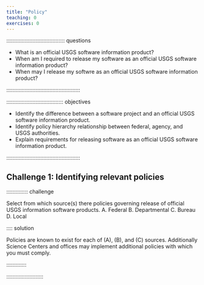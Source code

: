 ```yaml
---
title: "Policy"
teaching: 0
exercises: 0
---
```


:::::::::::::::::::::::::::::::::::::: questions 

- What is an official USGS software information product?
- When am I required to release my software as an official USGS software information product?
- When may I release my softwre as an official USGS software information product?

::::::::::::::::::::::::::::::::::::::::::::::::

::::::::::::::::::::::::::::::::::::: objectives

- Identify the difference between a software project and an official USGS software information product.
- Identify policy hierarchy relationship between federal, agency, and USGS authorities.
- Explain requirements for releasing software as an official USGS software information product.

::::::::::::::::::::::::::::::::::::::::::::::::

## Challenge 1: Identifying relevant policies

:::::::::::::: challenge

Select from which source(s) there policies governing release of official USGS information software products.
A. Federal
B. Departmental
C. Bureau
D. Local

:::: solution


Policies are known to exist for each of (A), (B), and (C) sources.
Additionally Science Centers and offices may implement additional policies with which you must comply.

:::::::::::::

::::::::::::::::::::::::
